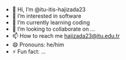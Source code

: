 - 👋 Hi, I’m @itu-itis-hajizada23
- 👀 I’m interested in software
- 🌱 I’m currently learning coding
- 💞️ I’m looking to collaborate on ...
- 📫 How to reach me hajizada23@itu.edu.tr
- 😄 Pronouns: he/him
- ⚡ Fun fact: ...

<!---
itu-itis-hajizada23/itu-itis-hajizada23 is a ✨ special ✨ repository because its `README.md` (this file) appears on your GitHub profile.
You can click the Preview link to take a look at your changes.
--->
